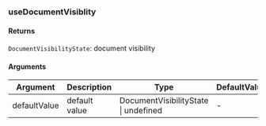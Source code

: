 ### useDocumentVisiblity

#### Returns

`DocumentVisibilityState`: document visibility

#### Arguments

| Argument     | Description   | Type                                 | DefaultValue |
| ------------ | ------------- | ------------------------------------ | ------------ |
| defaultValue | default value | DocumentVisibilityState \| undefined | -            |
